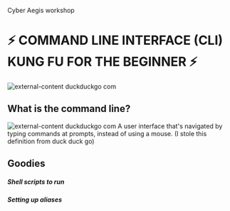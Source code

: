 Cyber Aegis workshop

# ⚡ COMMAND LINE INTERFACE (CLI) KUNG FU FOR THE BEGINNER ⚡
![external-content duckduckgo com](https://media.giphy.com/media/Bak719jJB7mko/giphy.gif)
## What is the command line?
![external-content duckduckgo com](https://media.giphy.com/media/JmJMzlXOiI0dq/giphy.gif)
A user interface that's navigated by typing commands at prompts, instead of using a mouse. (I stole this definition from duck duck go)


## Goodies
##### Shell scripts to run
##### Setting up aliases

